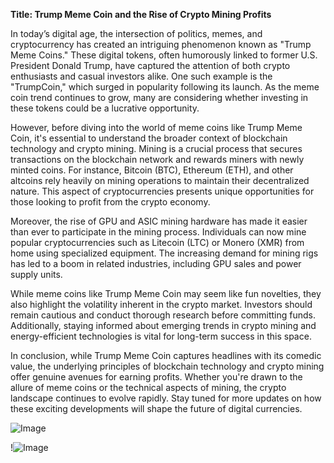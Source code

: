 **Title: Trump Meme Coin and the Rise of Crypto Mining Profits**

In today’s digital age, the intersection of politics, memes, and cryptocurrency has created an intriguing phenomenon known as "Trump Meme Coins." These digital tokens, often humorously linked to former U.S. President Donald Trump, have captured the attention of both crypto enthusiasts and casual investors alike. One such example is the "TrumpCoin," which surged in popularity following its launch. As the meme coin trend continues to grow, many are considering whether investing in these tokens could be a lucrative opportunity.

However, before diving into the world of meme coins like Trump Meme Coin, it's essential to understand the broader context of blockchain technology and crypto mining. Mining is a crucial process that secures transactions on the blockchain network and rewards miners with newly minted coins. For instance, Bitcoin (BTC), Ethereum (ETH), and other altcoins rely heavily on mining operations to maintain their decentralized nature. This aspect of cryptocurrencies presents unique opportunities for those looking to profit from the crypto economy.

Moreover, the rise of GPU and ASIC mining hardware has made it easier than ever to participate in the mining process. Individuals can now mine popular cryptocurrencies such as Litecoin (LTC) or Monero (XMR) from home using specialized equipment. The increasing demand for mining rigs has led to a boom in related industries, including GPU sales and power supply units.

While meme coins like Trump Meme Coin may seem like fun novelties, they also highlight the volatility inherent in the crypto market. Investors should remain cautious and conduct thorough research before committing funds. Additionally, staying informed about emerging trends in crypto mining and energy-efficient technologies is vital for long-term success in this space.

In conclusion, while Trump Meme Coin captures headlines with its comedic value, the underlying principles of blockchain technology and crypto mining offer genuine avenues for earning profits. Whether you're drawn to the allure of meme coins or the technical aspects of mining, the crypto landscape continues to evolve rapidly. Stay tuned for more updates on how these exciting developments will shape the future of digital currencies. 

![Image](https://github.com/user-attachments/assets/b6e7b7a2-655e-4d44-8baa-20c566a3cb65)

!![Image](https://github.com/user-attachments/assets/b6e7b7a2-655e-4d44-8baa-20c566a3cb65)